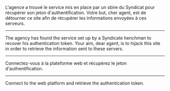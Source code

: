 L'agence a trouvé le service mis en place par un sbire du Syndicat pour récupérer son jeton d'authentification. Votre but, cher agent, est de détourner ce site afin de récupérer les informations envoyées à ces serveurs.

-----------------------------------

The agency has found the service set up by a Syndicate henchman to recover his authentication token. Your aim, dear agent, is to hijack this site in order to retrieve the information sent to these servers.

-----------------------------------

Connectez-vous à la plateforme web et récupérez le jeton d'authentification.

-----------------------------------

Connect to the web platform and retrieve the authentication token.
